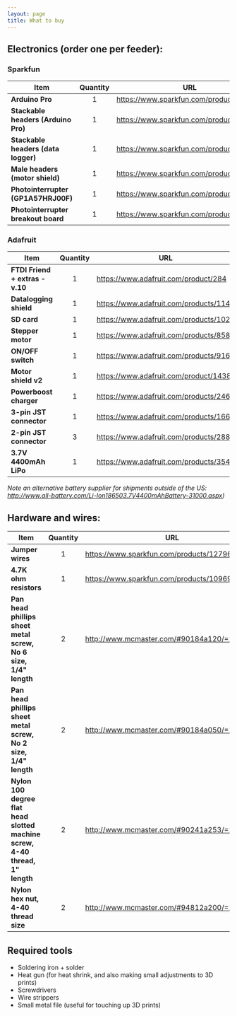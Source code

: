 ```yaml
---
layout: page
title: What to buy
---
```


## Electronics (order one per feeder):
### Sparkfun
Item | Quantity | URL
-----|:--------:| -----
**Arduino Pro** | 1 | https://www.sparkfun.com/products/10915
**Stackable headers (Arduino Pro)** | 1 | https://www.sparkfun.com/products/10007
**Stackable headers (data logger)** | 1 | https://www.sparkfun.com/products/11417
**Male headers (motor shield)** | 1 | https://www.sparkfun.com/products/116
**Photointerrupter (GP1A57HRJ00F)** | 1 | https://www.sparkfun.com/products/9299
**Photointerrupter breakout board** | 1 | https://www.sparkfun.com/products/9322

### Adafruit
Item | Quantity | URL
-----|:--------:|-----
**FTDI Friend + extras - v.10**| 1 | https://www.adafruit.com/product/284
**Datalogging shield** | 1 | https://www.adafruit.com/products/1141
**SD card** | 1 | https://www.adafruit.com/products/102
**Stepper motor** | 1 | https://www.adafruit.com/products/858
**ON/OFF switch** | 1 | https://www.adafruit.com/products/916
**Motor shield v2** | 1 | https://www.adafruit.com/product/1438
**Powerboost charger** | 1 | https://www.adafruit.com/products/2465
**3-pin JST connector** | 1 | https://www.adafruit.com/products/1663
**2-pin JST connector** | 3 | https://www.adafruit.com/products/2880
**3.7V 4400mAh LiPo** | 1 | https://www.adafruit.com/products/354
*Note an alternative battery supplier for shipments outside of the US: http://www.all-battery.com/Li-Ion186503.7V4400mAhBattery-31000.aspx)*

## Hardware and wires:
Item | Quantity | URL
-----|:--------:|-----
**Jumper wires** | 1 | https://www.sparkfun.com/products/12796
**4.7K ohm resistors** | 1 | https://www.sparkfun.com/products/10969
**Pan head phillips sheet metal screw, No 6 size, 1/4" length** | 2 | http://www.mcmaster.com/#90184a120/=14ao2aq
**Pan head phillips sheet metal screw, No 2 size, 1/4" length** | 2 | http://www.mcmaster.com/#90184a050/=14ao1x7
**Nylon 100 degree flat head slotted machine screw, 4-40 thread, 1" length** | 2 | http://www.mcmaster.com/#90241a253/=14ao2m
**Nylon hex nut, 4-40 thread size** | 2 | http://www.mcmaster.com/#94812a200/=14ao32r

## Required tools
* Soldering iron + solder
* Heat gun (for heat shrink, and also making small adjustments to 3D prints)
* Screwdrivers
* Wire strippers
* Small metal file (useful for touching up 3D prints)
